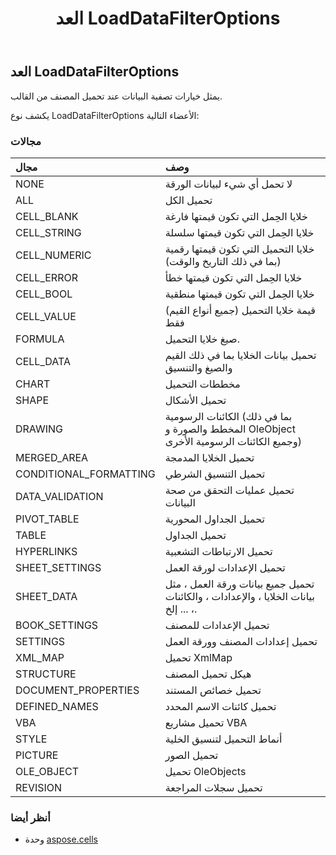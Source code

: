 ﻿---
title: العد LoadDataFilterOptions
second_title: Aspose.Cells for Python via .NET API المراجع
description:
type: docs
weight: 2200
url: /ar/python-net/aspose.cells/loaddatafilteroptions/
is_root: false
---
##  العد LoadDataFilterOptions
يمثل خيارات تصفية البيانات عند تحميل المصنف من القالب.



يكشف نوع LoadDataFilterOptions الأعضاء التالية:

###  مجالات
| مجال| وصف|
| :- | :- |
| NONE |لا تحمل أي شيء لبيانات الورقة|
| ALL | تحميل الكل|
| CELL_BLANK | خلايا الحِمل التي تكون قيمتها فارغة|
| CELL_STRING | خلايا الحِمل التي تكون قيمتها سلسلة|
| CELL_NUMERIC | خلايا التحميل التي تكون قيمتها رقمية (بما في ذلك التاريخ والوقت)|
| CELL_ERROR | خلايا الحِمل التي تكون قيمتها خطأ|
| CELL_BOOL | خلايا الحِمل التي تكون قيمتها منطقية|
| CELL_VALUE | قيمة خلايا التحميل (جميع أنواع القيم) فقط|
| FORMULA | صيغ خلايا التحميل.|
| CELL_DATA | تحميل بيانات الخلايا بما في ذلك القيم والصيغ والتنسيق|
| CHART | مخططات التحميل|
| SHAPE | تحميل الأشكال|
| DRAWING | الكائنات الرسومية (بما في ذلك المخطط والصورة و OleObject وجميع الكائنات الرسومية الأخرى)|
| MERGED_AREA | تحميل الخلايا المدمجة|
| CONDITIONAL_FORMATTING | تحميل التنسيق الشرطي|
| DATA_VALIDATION | تحميل عمليات التحقق من صحة البيانات|
| PIVOT_TABLE | تحميل الجداول المحورية|
| TABLE | تحميل الجداول|
| HYPERLINKS | تحميل الارتباطات التشعبية|
| SHEET_SETTINGS | تحميل الإعدادات لورقة العمل|
| SHEET_DATA | تحميل جميع بيانات ورقة العمل ، مثل بيانات الخلايا ، والإعدادات ، والكائنات ، ... إلخ.|
| BOOK_SETTINGS | تحميل الإعدادات للمصنف|
| SETTINGS |تحميل إعدادات المصنف وورقة العمل|
| XML_MAP | تحميل XmlMap|
| STRUCTURE | هيكل تحميل المصنف|
| DOCUMENT_PROPERTIES | تحميل خصائص المستند|
| DEFINED_NAMES | تحميل كائنات الاسم المحدد|
| VBA | تحميل مشاريع VBA|
| STYLE | أنماط التحميل لتنسيق الخلية|
| PICTURE | تحميل الصور|
| OLE_OBJECT | تحميل OleObjects|
| REVISION | تحميل سجلات المراجعة|



###  أنظر أيضا
* وحدة [aspose.cells](..)
